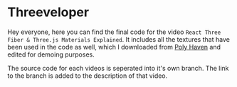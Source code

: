 # Threeveloper

Hey everyone, here you can find the final code for the video `React Three Fiber & Three.js Materials Explained`. It includes all the textures that have been used in the code as well, which I downloaded from [Poly Haven](https://polyhaven.com/) and edited for demoing purposes.

The source code for each videos is seperated into it's own branch. The link to the branch is added to the description of that video.
